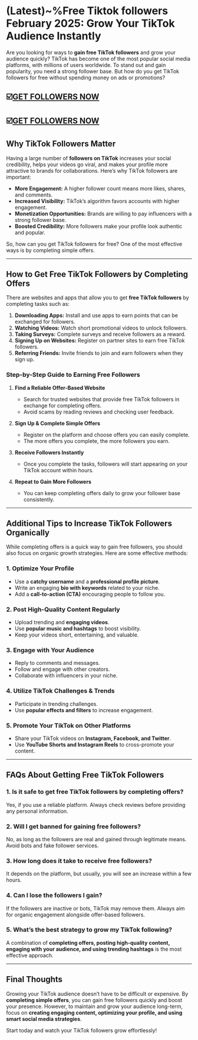 # **(Latest)~%Free Tiktok followers February 2025: Grow Your TikTok Audience Instantly**

Are you looking for ways to **gain free TikTok followers** and grow your audience quickly? TikTok has become one of the most popular social media platforms, with millions of users worldwide. To stand out and gain popularity, you need a strong follower base. But how do you get TikTok followers for free without spending money on ads or promotions?

<h2>☑️<a href="https://giftcodehive.com/tiktok">GET FOLLOWERS NOW</a></h2>

<h2>☑️<a href="https://giftcodehive.com/tiktok">GET FOLLOWERS NOW</a></h2>


## **Why TikTok Followers Matter**

Having a large number of **followers on TikTok** increases your social credibility, helps your videos go viral, and makes your profile more attractive to brands for collaborations. Here’s why TikTok followers are important:

- **More Engagement:** A higher follower count means more likes, shares, and comments.
- **Increased Visibility:** TikTok’s algorithm favors accounts with higher engagement.
- **Monetization Opportunities:** Brands are willing to pay influencers with a strong follower base.
- **Boosted Credibility:** More followers make your profile look authentic and popular.

So, how can you get TikTok followers for free? One of the most effective ways is by completing simple offers.

---

## **How to Get Free TikTok Followers by Completing Offers**

There are websites and apps that allow you to get **free TikTok followers** by completing tasks such as:

1. **Downloading Apps:** Install and use apps to earn points that can be exchanged for followers.
2. **Watching Videos:** Watch short promotional videos to unlock followers.
3. **Taking Surveys:** Complete surveys and receive followers as a reward.
4. **Signing Up on Websites:** Register on partner sites to earn free TikTok followers.
5. **Referring Friends:** Invite friends to join and earn followers when they sign up.

### **Step-by-Step Guide to Earning Free Followers**

1. **Find a Reliable Offer-Based Website**
   - Search for trusted websites that provide free TikTok followers in exchange for completing offers.
   - Avoid scams by reading reviews and checking user feedback.

2. **Sign Up & Complete Simple Offers**
   - Register on the platform and choose offers you can easily complete.
   - The more offers you complete, the more followers you earn.

3. **Receive Followers Instantly**
   - Once you complete the tasks, followers will start appearing on your TikTok account within hours.

4. **Repeat to Gain More Followers**
   - You can keep completing offers daily to grow your follower base consistently.

---

## **Additional Tips to Increase TikTok Followers Organically**

While completing offers is a quick way to gain free followers, you should also focus on organic growth strategies. Here are some effective methods:

### **1. Optimize Your Profile**
- Use a **catchy username** and a **professional profile picture**.
- Write an engaging **bio with keywords** related to your niche.
- Add a **call-to-action (CTA)** encouraging people to follow you.

### **2. Post High-Quality Content Regularly**
- Upload trending and **engaging videos**.
- Use **popular music and hashtags** to boost visibility.
- Keep your videos short, entertaining, and valuable.

### **3. Engage with Your Audience**
- Reply to comments and messages.
- Follow and engage with other creators.
- Collaborate with influencers in your niche.

### **4. Utilize TikTok Challenges & Trends**
- Participate in trending challenges.
- Use **popular effects and filters** to increase engagement.

### **5. Promote Your TikTok on Other Platforms**
- Share your TikTok videos on **Instagram, Facebook, and Twitter**.
- Use **YouTube Shorts and Instagram Reels** to cross-promote your content.

---

## **FAQs About Getting Free TikTok Followers**

### **1. Is it safe to get free TikTok followers by completing offers?**
Yes, if you use a reliable platform. Always check reviews before providing any personal information.

### **2. Will I get banned for gaining free followers?**
No, as long as the followers are real and gained through legitimate means. Avoid bots and fake follower services.

### **3. How long does it take to receive free followers?**
It depends on the platform, but usually, you will see an increase within a few hours.

### **4. Can I lose the followers I gain?**
If the followers are inactive or bots, TikTok may remove them. Always aim for organic engagement alongside offer-based followers.

### **5. What’s the best strategy to grow my TikTok following?**
A combination of **completing offers, posting high-quality content, engaging with your audience, and using trending hashtags** is the most effective approach.

---

## **Final Thoughts**

Growing your TikTok audience doesn’t have to be difficult or expensive. By **completing simple offers**, you can gain free followers quickly and boost your presence. However, to maintain and grow your audience long-term, focus on **creating engaging content, optimizing your profile, and using smart social media strategies**.

Start today and watch your TikTok followers grow effortlessly!

